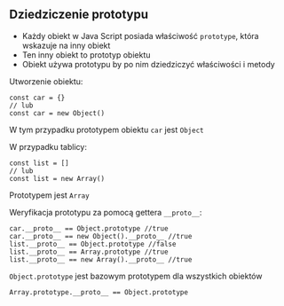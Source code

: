 ## Dziedziczenie prototypu
* Każdy obiekt w Java Script posiada właściwość `prototype`, która wskazuje na inny obiekt
* Ten inny obiekt to prototyp obiektu
* Obiekt używa prototypu by po nim dziedziczyć właściwości i metody

Utworzenie obiektu:
```
const car = {}
// lub
const car = new Object()
```
W tym przypadku prototypem obiektu `car` jest `Object`

W przypadku tablicy:
```
const list = []
// lub
const list = new Array()
```
Prototypem jest `Array`

Weryfikacja prototypu za pomocą gettera `__proto__`:
```
car.__proto__ == Object.prototype //true
car.__proto__ == new Object().__proto__ //true
list.__proto__ == Object.prototype //false
list.__proto__ == Array.prototype //true
list.__proto__ == new Array().__proto__ //true
``` 

`Object.prototype` jest bazowym prototypem dla wszystkich obiektów
 ```
Array.prototype.__proto__ == Object.prototype
```

